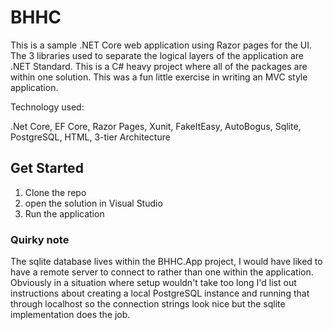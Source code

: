 # BHHC

This is a sample .NET Core web application using Razor pages for the UI. The 3 libraries used to separate the logical layers of the application are .NET Standard. This is a C# heavy project where all of the packages are within one solution. This was a fun little exercise in writing an MVC style application.

Technology used:

.Net Core, EF Core, Razor Pages, Xunit, FakeItEasy, AutoBogus, Sqlite, PostgreSQL, HTML, 3-tier Architecture

## Get Started

1) Clone the repo
2) open the solution in Visual Studio
3) Run the application

### Quirky note
The sqlite database lives within the BHHC.App project, I would have liked to have a remote server to connect to rather than one within the application. Obviously in a situation where setup wouldn't take too long I'd list out instructions about creating a local PostgreSQL instance and running that through localhost so the connection strings look nice but the sqlite implementation does the job.
